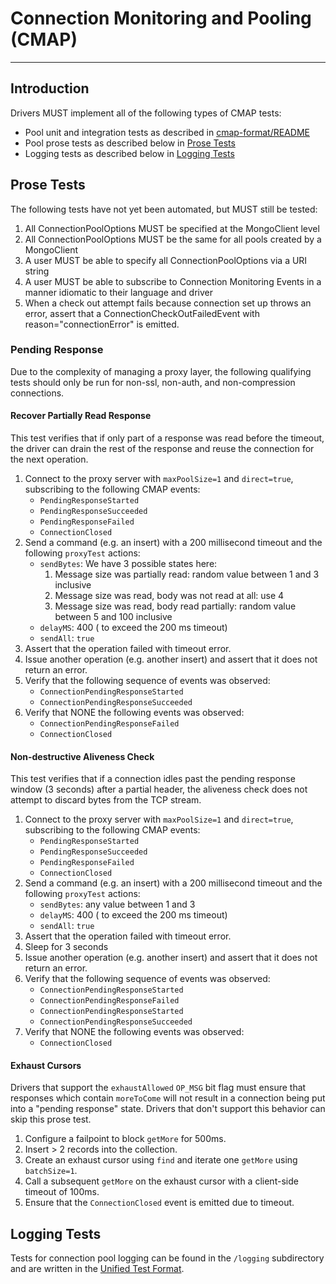 # Connection Monitoring and Pooling (CMAP)

______________________________________________________________________

## Introduction

Drivers MUST implement all of the following types of CMAP tests:

- Pool unit and integration tests as described in [cmap-format/README](./cmap-format/README.md)
- Pool prose tests as described below in [Prose Tests](#prose-tests)
- Logging tests as described below in [Logging Tests](#logging-tests)

## Prose Tests

The following tests have not yet been automated, but MUST still be tested:

1. All ConnectionPoolOptions MUST be specified at the MongoClient level
2. All ConnectionPoolOptions MUST be the same for all pools created by a MongoClient
3. A user MUST be able to specify all ConnectionPoolOptions via a URI string
4. A user MUST be able to subscribe to Connection Monitoring Events in a manner idiomatic to their language and driver
5. When a check out attempt fails because connection set up throws an error, assert that a ConnectionCheckOutFailedEvent
    with reason="connectionError" is emitted.

### Pending Response

Due to the complexity of managing a proxy layer, the following qualifying tests should only be run for non-ssl,
non-auth, and non-compression connections.

#### Recover Partially Read Response

This test verifies that if only part of a response was read before the timeout, the driver can drain the rest of the
response and reuse the connection for the next operation.

1. Connect to the proxy server with `maxPoolSize=1` and `direct=true`, subscribing to the following CMAP events:
    - `PendingResponseStarted`
    - `PendingResponseSucceeded`
    - `PendingResponseFailed`
    - `ConnectionClosed`
2. Send a command (e.g. an insert) with a 200 millisecond timeout and the following `proxyTest` actions:
    - `sendBytes`: We have 3 possible states here:
        1. Message size was partially read: random value between 1 and 3 inclusive
        2. Message size was read, body was not read at all: use 4
        3. Message size was read, body read partially: random value between 5 and 100 inclusive
    - `delayMS`: 400 ( to exceed the 200 ms timeout)
    - `sendAll`: `true`
3. Assert that the operation failed with timeout error.
4. Issue another operation (e.g. another insert) and assert that it does not return an error.
5. Verify that the following sequence of events was observed:
    - `ConnectionPendingResponseStarted`
    - `ConnectionPendingResponseSucceeded`
6. Verify that NONE the following events was observed:
    - `ConnectionPendingResponseFailed`
    - `ConnectionClosed`

#### Non-destructive Aliveness Check

This test verifies that if a connection idles past the pending response window (3 seconds) after a partial header, the
aliveness check does not attempt to discard bytes from the TCP stream.

1. Connect to the proxy server with `maxPoolSize=1` and `direct=true`, subscribing to the following CMAP events:
    - `PendingResponseStarted`
    - `PendingResponseSucceeded`
    - `PendingResponseFailed`
    - `ConnectionClosed`
2. Send a command (e.g. an insert) with a 200 millisecond timeout and the following `proxyTest` actions:
    - `sendBytes`: any value between 1 and 3
    - `delayMS`: 400 ( to exceed the 200 ms timeout)
    - `sendAll`: `true`
3. Assert that the operation failed with timeout error.
4. Sleep for 3 seconds
5. Issue another operation (e.g. another insert) and assert that it does not return an error.
6. Verify that the following sequence of events was observed:
    - `ConnectionPendingResponseStarted`
    - `ConnectionPendingResponseFailed`
    - `ConnectionPendingResponseStarted`
    - `ConnectionPendingResponseSucceeded`
7. Verify that NONE the following events was observed:
    - `ConnectionClosed`

#### Exhaust Cursors

Drivers that support the `exhaustAllowed` `OP_MSG` bit flag must ensure that responses which contain `moreToCome` will
not result in a connection being put into a "pending response" state. Drivers that don't support this behavior can skip
this prose test.

1. Configure a failpoint to block `getMore` for 500ms.
2. Insert > 2 records into the collection.
3. Create an exhaust cursor using `find` and iterate one `getMore` using `batchSize=1`.
4. Call a subsequent `getMore` on the exhaust cursor with a client-side timeout of 100ms.
5. Ensure that the `ConnectionClosed` event is emitted due to timeout.

## Logging Tests

Tests for connection pool logging can be found in the `/logging` subdirectory and are written in the
[Unified Test Format](../../unified-test-format/unified-test-format.md).
